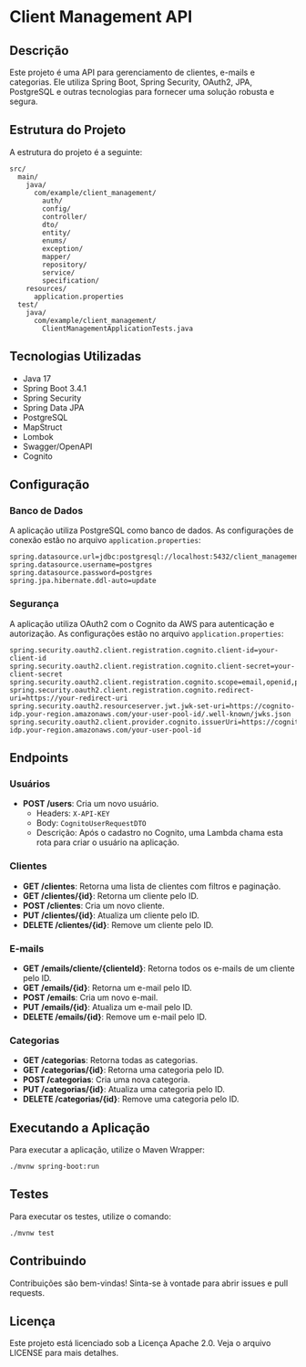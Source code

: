 # Client Management API

## Descrição
Este projeto é uma API para gerenciamento de clientes, e-mails e categorias. Ele utiliza Spring Boot, Spring Security, OAuth2, JPA, PostgreSQL e outras tecnologias para fornecer uma solução robusta e segura.

## Estrutura do Projeto
A estrutura do projeto é a seguinte:
```
src/
  main/
    java/
      com/example/client_management/
        auth/
        config/
        controller/
        dto/
        entity/
        enums/
        exception/
        mapper/
        repository/
        service/
        specification/
    resources/
      application.properties
  test/
    java/
      com/example/client_management/
        ClientManagementApplicationTests.java
```

## Tecnologias Utilizadas
- Java 17
- Spring Boot 3.4.1
- Spring Security
- Spring Data JPA
- PostgreSQL
- MapStruct
- Lombok
- Swagger/OpenAPI
- Cognito

## Configuração

### Banco de Dados
A aplicação utiliza PostgreSQL como banco de dados. As configurações de conexão estão no arquivo `application.properties`:
```
spring.datasource.url=jdbc:postgresql://localhost:5432/client_management
spring.datasource.username=postgres
spring.datasource.password=postgres
spring.jpa.hibernate.ddl-auto=update
```

### Segurança
A aplicação utiliza OAuth2 com o Cognito da AWS para autenticação e autorização. As configurações estão no arquivo `application.properties`:
```
spring.security.oauth2.client.registration.cognito.client-id=your-client-id
spring.security.oauth2.client.registration.cognito.client-secret=your-client-secret
spring.security.oauth2.client.registration.cognito.scope=email,openid,phone
spring.security.oauth2.client.registration.cognito.redirect-uri=https://your-redirect-uri
spring.security.oauth2.resourceserver.jwt.jwk-set-uri=https://cognito-idp.your-region.amazonaws.com/your-user-pool-id/.well-known/jwks.json
spring.security.oauth2.client.provider.cognito.issuerUri=https://cognito-idp.your-region.amazonaws.com/your-user-pool-id
```

## Endpoints

### Usuários
- **POST /users**: Cria um novo usuário.
  - Headers: `X-API-KEY`
  - Body: `CognitoUserRequestDTO`
  - Descrição: Após o cadastro no Cognito, uma Lambda chama esta rota para criar o usuário na aplicação.

### Clientes
- **GET /clientes**: Retorna uma lista de clientes com filtros e paginação.
- **GET /clientes/{id}**: Retorna um cliente pelo ID.
- **POST /clientes**: Cria um novo cliente.
- **PUT /clientes/{id}**: Atualiza um cliente pelo ID.
- **DELETE /clientes/{id}**: Remove um cliente pelo ID.

### E-mails
- **GET /emails/cliente/{clienteId}**: Retorna todos os e-mails de um cliente pelo ID.
- **GET /emails/{id}**: Retorna um e-mail pelo ID.
- **POST /emails**: Cria um novo e-mail.
- **PUT /emails/{id}**: Atualiza um e-mail pelo ID.
- **DELETE /emails/{id}**: Remove um e-mail pelo ID.

### Categorias
- **GET /categorias**: Retorna todas as categorias.
- **GET /categorias/{id}**: Retorna uma categoria pelo ID.
- **POST /categorias**: Cria uma nova categoria.
- **PUT /categorias/{id}**: Atualiza uma categoria pelo ID.
- **DELETE /categorias/{id}**: Remove uma categoria pelo ID.

## Executando a Aplicação
Para executar a aplicação, utilize o Maven Wrapper:
```
./mvnw spring-boot:run
```

## Testes
Para executar os testes, utilize o comando:
```
./mvnw test
```

## Contribuindo
Contribuições são bem-vindas! Sinta-se à vontade para abrir issues e pull requests.

## Licença
Este projeto está licenciado sob a Licença Apache 2.0. Veja o arquivo LICENSE para mais detalhes.
